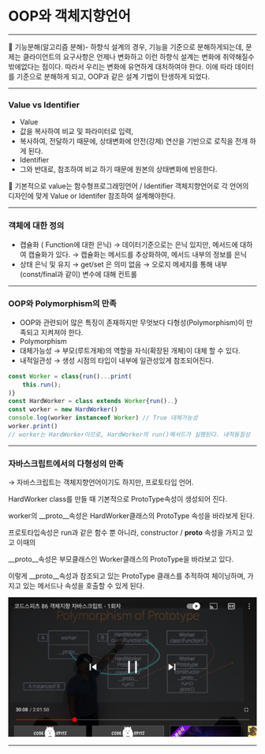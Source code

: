 # OOP와 객체지향언어

---

<aside>
📌 기능분해(알고리즘 분해)- 하향식 설계의 경우, 기능을 기준으로 분해하게되는데, 문제는 
클라이언트의 요구사항은 언제나 변화하고 이런 하향식 설계는 변화에 취약해질수 밖에없다는 점이다. 따라서 우리는 변화에 유연하게 대처하여야 한다. 
이에 따라 데이터를 기준으로 분해하게 되고, OOP과 같은 설계 기법이 탄생하게 되었다.

</aside>

---

### Value  vs Identifier

- Value 
- 값을 복사하여 비교 및 파라미터로 입력, 
- 복사하여, 전달하기 때문에, 상태변화에 안전(강제) 연산을 기반으로 로직을 전개 하게 된다.
- Identifier 
- 그와 반대로, 참조하여 비교 하기 때문에 원본의 상태변화에 반응한다.

<aside>
📌 기본적으로 value는 함수형프로그래밍언어 / Identifier 객체지향언어로 
각 언어의 디자인에 맞게 Value or Identifer 참조하여 설계해야한다.

</aside>

---

### 객체에 대한 정의

- 캡슐화 ( Function에 대한 은닉) 
→ 데이터기준으로는 은닉 있지만, 메서드에 대하여 캡슐화가 있다.
→ 캡슐화는 메서드를 추상화하여, 메서드 내부의 정보를 은닉
- 상태 은닉 및 유지
→ get/set 은 의미 없음 
→ 오로지 메세지를 통해 내부(const/final과 같이) 변수에 대해 컨트롤

---

### OOP와 Polymorphism의 만족

- OOP와 관련되어 많은 특징이 존재하지만 무엇보다 다형성(Polymorphism)이 만족되고 지켜져야 한다.
- Polymorphism
- 대체가능성 → 부모(루트개체)의 역할을 자식(확장된 개체)이 대체 할 수 있다.
- 내적일관성 → 생성 시점의 타입이 내부에 일관성있게 참조되어진다.

```jsx
const Worker = class{run()...print(
	this.run();
)}
const HardWorker = class extends Worker{run()..}
const worker = new HardWorker()
console.log(worker instanceof Worker) // True 대체가능성 
worker.print()
// worker는 HardWorker이므로, HardWorker의 run()메서드가 실행된다. 내적동질성 
```

---

### 자바스크립트에서의 다형성의 만족

→ 자바스크립트는 객체지향언어이기도 하지만, 프로토타입 언어.

HardWorker class를 만들 때 기본적으로 ProtoType속성이 생성되어 진다.

worker의 __proto__속성은 HardWorker클래스의 ProtoType 속성을 바라보게 된다.

프로토타입속성은 run과 같은 함수 뿐 아니라, constructor / __proto__ 속성을 가지고 있고 이때의

__proto__속성은 부모클래스인 Worker클래스의 ProtoType을 바라보고 있다.

이렇게 __proto__속성과 참조되고 있는 ProtoType 클래스를 추적하여 체이닝하며, 가지고 있는 메서드나 속성을 호출할 수  있게 된다.

![KakaoTalk_20220406_100230993.jpg](image/KakaoTalk_20220406_100230993.jpg)

---